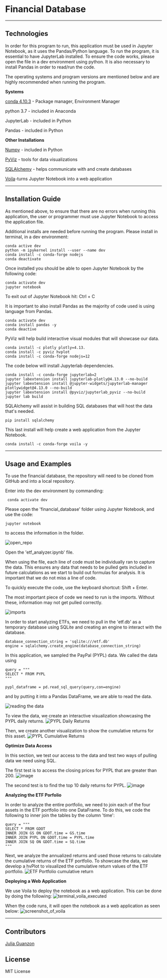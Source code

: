 # Financial Database

---

## Technologies

In order for this program to run, this application must be used in Jupyter Notebook, as it uses the Pandas/Python language. To run the program, it is essential to have JupyterLab installed. To ensure the code works, please open the file in a dev environment using python. It is also necessary to install Pandas in order to read/run the code.

The operating systems and program versions are mentioned below and are highly recommended when running the program.

**Systems**

[conda 4.10.3](https://docs.anaconda.com/anaconda/install/index.html) - Package manager, Environment Manager

python 3.7 - included in Anaconda

JupyterLab - included in Python 

Pandas - included in Python

**Other Installations**

[Numpy](https://numpy.org/doc/stable/) - included in Python

[PyViz](https://pyviz.org/) - tools for data visualizations

[SQLAlchemy](https://docs.sqlalchemy.org/en/14/core/engines.html) - helps communicate with and create databases

[Voila](https://github.com/voila-dashboards/voila)-turns Jupyter Notebook into a web application

---

## Installation Guide

As mentioned above, to ensure that there are no errors when running this application, the user or programmer must use Jupyter Notebook to access the application file. 

Additional installs are needed before running the program. Please install in terminal, in a dev environment:

```JupyterLab
conda active dev
python -m ipykernel install --user --name dev
conda install -c conda-forge nodejs
conda deactivate

```
Once installed you should be able to open Jupyter Notebook by the following code:

```
conda activate dev
jupyter notebook
```

To exit out of Jupyter Notebook hit: Ctrl + C

It is important to also install Pandas as the majority of code used is using language from Pandas.

```Pandas
conda activate dev
conda install pandas -y
conda deactive
```

PyViz will help build interactive visual modules that will showcase our data.

```
conda install -c plotly plotly=4.13.
conda install -c pyviz hvplot
conda install -c conda-forge nodejs=12
```
The code below will install Jupyterlab dependencies.

```
conda install -c conda-forge jupyterlab=2
jupyter labextension install jupyterlab-plotly@4.13.0 --no-build
jupyter labextension install @jupyter-widgets/jupyterlab-manager plotlywidget@4.13.0 --no-build
jupyter labextension install @pyviz/jupyterlab_pyviz --no-build
jupyter lab build
```
SQLAlchemy will assist in building SQL databases that will host the data that's needed.
```
pip install sqlalchemy
```
This last install will help create a web application from the Jupyter Notebook.
```
conda install -c conda-forge voila -y
```
---

## Usage and Examples

To use the financial database, the repository will need to be cloned from GitHub and into a local repository.

Enter into the dev environment by commanding: 

```
 conda activate dev
```

Please open the 'financial_database' folder using Jupyter Notebook, and use the code:

```
jupyter notebook
```
to access the information in the folder.

![open_repo](https://user-images.githubusercontent.com/84649228/128933869-f6c3af63-2c8e-4a91-812d-ef945949f927.png)

Open the 'etf_analyzer.ipynb' file.

When using the file, each line of code must be individually ran to capture the data. This ensures any data that needs to be pulled gets included in future calculations as we start to build out formulas for analysis. It is important that we do not miss a line of code.

To quickly execute the code, use the keyboard shortcut: Shift + Enter.

The most important piece of code we need to run is the imports. Without these, information may not get pulled correctly.

![imports](https://user-images.githubusercontent.com/84649228/128933908-df85026b-3d05-4083-9125-7deaad04c9eb.png)

In order to start analyzing ETFs, we need to pull in the 'etf.db' as a temporary database using SQLite and creating an engine to interact with the database.

```
database_connection_string = 'sqlite:///etf.db'
engine = sqlalchemy.create_engine(database_connection_string)
```

In this application, we sampled the PayPal (PYPL) data. We called the data using
```
query = """
SELECT * FROM PYPL
"""

pypl_dataframe = pd.read_sql_query(query,con=engine)
```
and by putting it into a Pandas DataFrame, we are able to read the data.

![reading the data](https://user-images.githubusercontent.com/84649228/128934011-5464b18f-f31c-421e-8304-2997c9ed6fc1.png)

To view the data, we create an interactive visualization showcasing the PYPL daily returns.
![PYPL Daily Returns](https://user-images.githubusercontent.com/84649228/128934038-fc6e6e25-9a1d-4dcd-a61d-2cdf72423a2e.png)


Then, we create another visualization to show the cumulative returns for this asset.
![PYPL Cumulative Returns](https://user-images.githubusercontent.com/84649228/128934051-8051deaa-f3df-4a81-ab7b-eb45cab4dd6e.png)


**Optimize Data Access**

In this section, we test our access to the data and test two ways of pulling data we need using SQL.

The first test is to access the closing prices for PYPL that are greater than 200.
![image](https://user-images.githubusercontent.com/84649228/128934402-18532bf1-b348-4a4b-b67f-e5de4d542503.png)

The second test is to find the top 10 daily returns for PYPL.
![image](https://user-images.githubusercontent.com/84649228/128934440-614e6c2d-8acd-4e96-99f3-c1fb53c2d847.png)


**Analyzing the ETF Porfolio**

In order to analyze the entire portfolio, we need to join each of the four assets in the ETF portfolio into one DataFrame. To do this, we code the following to inner join the tables by the column 'time': 

```
query = """
SELECT * FROM GDOT
INNER JOIN GS ON GDOT.time = GS.time
INNER JOIN PYPL ON GDOT.time = PYPL.time
INNER JOIN SQ ON GDOT.time = SQ.time
"""
```
Next, we analyze the annualized returns and used those returns to calculate the cumulative returns of the ETF portfolio. To showcase the data, we develop a hvPlot to visualized the cumulative return values of the ETF portfolio.
![ETF Portfolio cumulative return](https://user-images.githubusercontent.com/84649228/128933839-dc8809f9-2f11-4964-b0f1-70418c26aaf3.png)


**Deploying a Web Application**

We use Voila to deploy the notebook as a web application. This can be done by doing the following:
![terminal_voila_executed](https://user-images.githubusercontent.com/84649228/128933705-211dc431-42a8-4513-8a04-88cf664cbb62.png)

When the code runs, it will open the notebook as a web application as seen below:
![screenshot_of_voila](https://user-images.githubusercontent.com/84649228/128933795-3b7192f4-ba91-4248-9868-2cb0173ac8ea.png)


---

## Contributors

[Julia Guanzon](www.linkedin.com/in/julia-guanzon)

## License

MIT License
